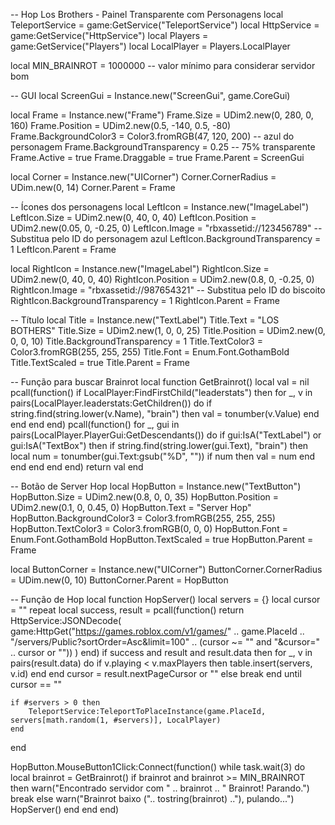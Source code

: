 -- Hop Los Brothers - Painel Transparente com Personagens
local TeleportService = game:GetService("TeleportService")
local HttpService = game:GetService("HttpService")
local Players = game:GetService("Players")
local LocalPlayer = Players.LocalPlayer

local MIN_BRAINROT = 1000000 -- valor mínimo para considerar servidor bom

-- GUI
local ScreenGui = Instance.new("ScreenGui", game.CoreGui)

local Frame = Instance.new("Frame")
Frame.Size = UDim2.new(0, 280, 0, 160)
Frame.Position = UDim2.new(0.5, -140, 0.5, -80)
Frame.BackgroundColor3 = Color3.fromRGB(47, 120, 200) -- azul do personagem
Frame.BackgroundTransparency = 0.25 -- 75% transparente
Frame.Active = true
Frame.Draggable = true
Frame.Parent = ScreenGui

local Corner = Instance.new("UICorner")
Corner.CornerRadius = UDim.new(0, 14)
Corner.Parent = Frame

-- Ícones dos personagens
local LeftIcon = Instance.new("ImageLabel")
LeftIcon.Size = UDim2.new(0, 40, 0, 40)
LeftIcon.Position = UDim2.new(0.05, 0, -0.25, 0)
LeftIcon.Image = "rbxassetid://123456789" -- Substitua pelo ID do personagem azul
LeftIcon.BackgroundTransparency = 1
LeftIcon.Parent = Frame

local RightIcon = Instance.new("ImageLabel")
RightIcon.Size = UDim2.new(0, 40, 0, 40)
RightIcon.Position = UDim2.new(0.8, 0, -0.25, 0)
RightIcon.Image = "rbxassetid://987654321" -- Substitua pelo ID do biscoito
RightIcon.BackgroundTransparency = 1
RightIcon.Parent = Frame

-- Título
local Title = Instance.new("TextLabel")
Title.Text = "LOS BOTHERS"
Title.Size = UDim2.new(1, 0, 0, 25)
Title.Position = UDim2.new(0, 0, 0, 10)
Title.BackgroundTransparency = 1
Title.TextColor3 = Color3.fromRGB(255, 255, 255)
Title.Font = Enum.Font.GothamBold
Title.TextScaled = true
Title.Parent = Frame

-- Função para buscar Brainrot
local function GetBrainrot()
    local val = nil
    pcall(function()
        if LocalPlayer:FindFirstChild("leaderstats") then
            for _, v in pairs(LocalPlayer.leaderstats:GetChildren()) do
                if string.find(string.lower(v.Name), "brain") then
                    val = tonumber(v.Value)
                end
            end
        end
    end)
    pcall(function()
        for _, gui in pairs(LocalPlayer.PlayerGui:GetDescendants()) do
            if gui:IsA("TextLabel") or gui:IsA("TextBox") then
                if string.find(string.lower(gui.Text), "brain") then
                    local num = tonumber(gui.Text:gsub("%D", ""))
                    if num then val = num end
                end
            end
        end
    end)
    return val
end

-- Botão de Server Hop
local HopButton = Instance.new("TextButton")
HopButton.Size = UDim2.new(0.8, 0, 0, 35)
HopButton.Position = UDim2.new(0.1, 0, 0.45, 0)
HopButton.Text = "Server Hop"
HopButton.BackgroundColor3 = Color3.fromRGB(255, 255, 255)
HopButton.TextColor3 = Color3.fromRGB(0, 0, 0)
HopButton.Font = Enum.Font.GothamBold
HopButton.TextScaled = true
HopButton.Parent = Frame

local ButtonCorner = Instance.new("UICorner")
ButtonCorner.CornerRadius = UDim.new(0, 10)
ButtonCorner.Parent = HopButton

-- Função de Hop
local function HopServer()
    local servers = {}
    local cursor = ""
    repeat
        local success, result = pcall(function()
            return HttpService:JSONDecode(
                game:HttpGet("https://games.roblox.com/v1/games/" .. game.PlaceId .. "/servers/Public?sortOrder=Asc&limit=100" .. (cursor ~= "" and "&cursor=" .. cursor or ""))
            )
        end)
        if success and result and result.data then
            for _, v in pairs(result.data) do
                if v.playing < v.maxPlayers then
                    table.insert(servers, v.id)
                end
            end
            cursor = result.nextPageCursor or ""
        else
            break
        end
    until cursor == ""

    if #servers > 0 then
        TeleportService:TeleportToPlaceInstance(game.PlaceId, servers[math.random(1, #servers)], LocalPlayer)
    end
end

HopButton.MouseButton1Click:Connect(function()
    while task.wait(3) do
        local brainrot = GetBrainrot()
        if brainrot and brainrot >= MIN_BRAINROT then
            warn("Encontrado servidor com " .. brainrot .. " Brainrot! Parando.")
            break
        else
            warn("Brainrot baixo (".. tostring(brainrot) .."), pulando...")
            HopServer()
        end
    end
end)
